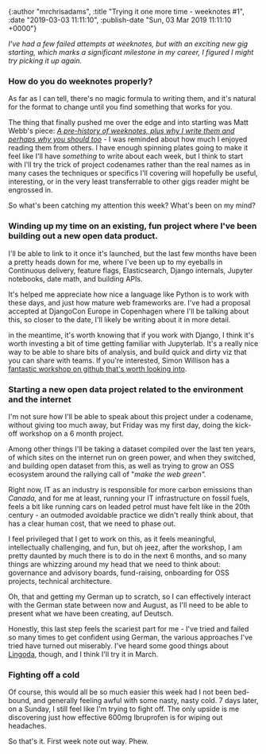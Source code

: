 

{:author "mrchrisadams", :title "Trying it one more time - weeknotes #1", :date "2019-03-03 11:11:10", :publish-date "Sun, 03 Mar 2019 11:11:10 +0000"}



<!-- content below -->

<!-- wp:paragraph -->
<p><em>I've had a few failed attempts at weeknotes, but with an exciting new gig starting, which marks a significant milestone in my career, I figured I might try picking it up again.</em></p>
<!-- /wp:paragraph -->

<!-- wp:heading {"level":3} -->
<h3>How do you do weeknotes properly?</h3>
<!-- /wp:heading -->

<!-- wp:paragraph -->
<p>As far as I can tell, there's no magic formula to writing them, and it's natural for the format to change until you find something that works for you.</p>
<!-- /wp:paragraph -->

<!-- wp:paragraph -->
<p>The thing that finally pushed me over the edge and into starting was Matt Webb's piece: <em><a href="https://medium.com/job-garden/a-pre-history-of-weeknotes-plus-why-i-write-them-and-perhaps-why-you-should-too-week-16-31a4a5cbf7b0">A pre-history of weeknotes, plus why I write them and perhaps why you should too</a> -</em> I was reminded about how much I enjoyed reading them from others. I have enough spinning plates going to make it feel like I'll have <em>something</em> to write about each week, but I think to start with I'll try the trick of project codenames rather than the real names as in many cases the techniques or specifics I'll covering will hopefully be useful, interesting, or in the very least transferrable to other gigs reader might be engrossed in.</p>
<!-- /wp:paragraph -->

<!-- wp:paragraph -->
<p>So what's been catching my attention this week? What's been on my mind?</p>
<!-- /wp:paragraph -->

<!-- wp:heading {"level":3} -->
<h3>Winding up my time on an existing, fun project where I've been building out a new open data product.</h3>
<!-- /wp:heading -->

<!-- wp:paragraph -->
<p>I'll be able to link to it once it's launched, but the last few months have been a pretty heads down for me, where I've been up to my eyeballs in Continuous delivery, feature flags, Elasticsearch, Django internals, Jupyter notebooks, date math, and building APIs.</p>
<!-- /wp:paragraph -->

<!-- wp:paragraph -->
<p>It's helped me appreciate how nice a language like Python is to work with these days, and just how mature web frameworks are. I've had a proposal accepted at DjangoCon Europe in Copenhagen where I'll be talking about this, so closer to the date, I'll likely be writing about it in more detail.</p>
<!-- /wp:paragraph -->

<!-- wp:paragraph -->
<p>in the meantime, it's worth knowing that if you work with Django, I think it's worth investing a bit of time getting familiar with Jupyterlab. It's a really nice way to be able to share bits of analysis, and build quick and dirty viz that you can share with teams. If you're interested, Simon Willison has a <a href="https://github.com/simonw/mendoza-trees-workshop">fantastic workshop on github that's worth looking into</a>.</p>
<!-- /wp:paragraph -->

<!-- wp:heading {"level":3} -->
<h3>Starting a new open data project related to the environment and the internet</h3>
<!-- /wp:heading -->

<!-- wp:paragraph -->
<p>I'm not sure how I'll be able to speak about this project under a codename, without giving too much away, but Friday was my first day, doing the kick-off workshop on a 6 month project.</p>
<!-- /wp:paragraph -->

<!-- wp:paragraph -->
<p>Among other things I'll be taking a dataset compiled over the last ten years, of which sites on the internet run on green power, and when they switched, and building open dataset from this, as well as trying to grow an OSS ecosystem around the rallying call of "<em>make the web green".</em></p>
<!-- /wp:paragraph -->

<!-- wp:paragraph -->
<p>Right now, IT as an industry is responsible for more carbon emissions than <em>Canada,</em> and for me at least, running your IT infrastructure on fossil fuels, feels a bit like running cars on leaded petrol must have felt like in the 20th century - an outmoded avoidable practice we didn't really think about, that has a clear human cost, that we need to phase out.</p>
<!-- /wp:paragraph -->

<!-- wp:paragraph -->
<p>I feel privileged that I get to work on this, as it feels meaningful, intellectually challenging, and fun, but oh jeez, after the workshop, I am pretty daunted by much there is to do in the next 6 months, and so many things are whizzing around my head that we need to think about: governance and advisory boards, fund-raising, onboarding for OSS projects, technical architecture.</p>
<!-- /wp:paragraph -->

<!-- wp:paragraph -->
<p>Oh, that and getting my German up to scratch, so I can effectively interact with the German state between now and August, as I'll need to be able to present what we have been creating, auf Deutsch.</p>
<!-- /wp:paragraph -->

<!-- wp:paragraph -->
<p>Honestly, this last step feels the scariest part for me - I've tried and failed so many times to get confident using German, the various approaches I've tried have turned out miserably. I've heard some good things about <a href="https://www.lingoda.com/en/german#howit">Lingoda</a>, though, and I think I'll try it in March.</p>
<!-- /wp:paragraph -->

<!-- wp:heading {"level":3} -->
<h3>Fighting off a cold</h3>
<!-- /wp:heading -->

<!-- wp:paragraph -->
<p>Of course, this would all be so much easier this week had I not been bed-bound, and generally feeling awful with some nasty, nasty cold. 7 days later, on a Sunday, I still feel like I'm trying to fight off. The only upside is me discovering just how effective 600mg Ibruprofen is for wiping out headaches.</p>
<!-- /wp:paragraph -->

<!-- wp:paragraph -->
<p>So that's it. First week note out way. Phew.</p>
<!-- /wp:paragraph -->

<!-- wp:paragraph -->
<p><br></p>
<!-- /wp:paragraph -->

